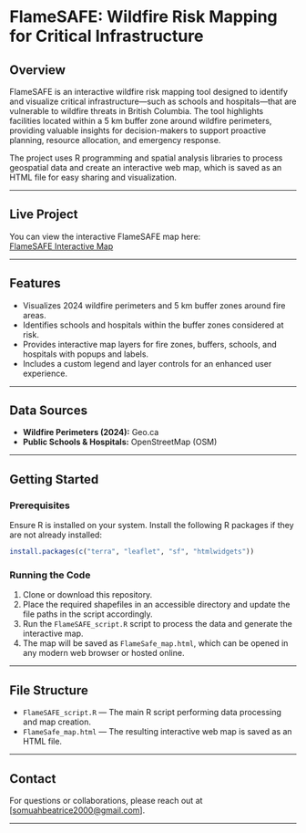 
# FlameSAFE: Wildfire Risk Mapping for Critical Infrastructure

## Overview

FlameSAFE is an interactive wildfire risk mapping tool designed to identify and visualize critical infrastructure—such as schools and hospitals—that are vulnerable to wildfire threats in British Columbia. The tool highlights facilities located within a 5 km buffer zone around wildfire perimeters, providing valuable insights for decision-makers to support proactive planning, resource allocation, and emergency response.

The project uses R programming and spatial analysis libraries to process geospatial data and create an interactive web map, which is saved as an HTML file for easy sharing and visualization.

---

## Live Project

You can view the interactive FlameSAFE map here:  
[FlameSAFE Interactive Map](https://bee-pixel-bo.github.io/hackaton_dashboard/)

---

## Features

- Visualizes 2024 wildfire perimeters and 5 km buffer zones around fire areas.  
- Identifies schools and hospitals within the buffer zones considered at risk.  
- Provides interactive map layers for fire zones, buffers, schools, and hospitals with popups and labels.  
- Includes a custom legend and layer controls for an enhanced user experience.

---

## Data Sources

- **Wildfire Perimeters (2024):** Geo.ca  
- **Public Schools & Hospitals:** OpenStreetMap (OSM)

---

## Getting Started

### Prerequisites

Ensure R is installed on your system. Install the following R packages if they are not already installed:

```r
install.packages(c("terra", "leaflet", "sf", "htmlwidgets"))
```

### Running the Code

1. Clone or download this repository.  
2. Place the required shapefiles in an accessible directory and update the file paths in the script accordingly.  
3. Run the `FlameSAFE_script.R` script to process the data and generate the interactive map.  
4. The map will be saved as `FlameSafe_map.html`, which can be opened in any modern web browser or hosted online.

---

## File Structure

- `FlameSAFE_script.R` — The main R script performing data processing and map creation.  
- `FlameSafe_map.html` — The resulting interactive web map is saved as an HTML file.

---

## Contact

For questions or collaborations, please reach out at [somuahbeatrice2000@gmail.com].

---


